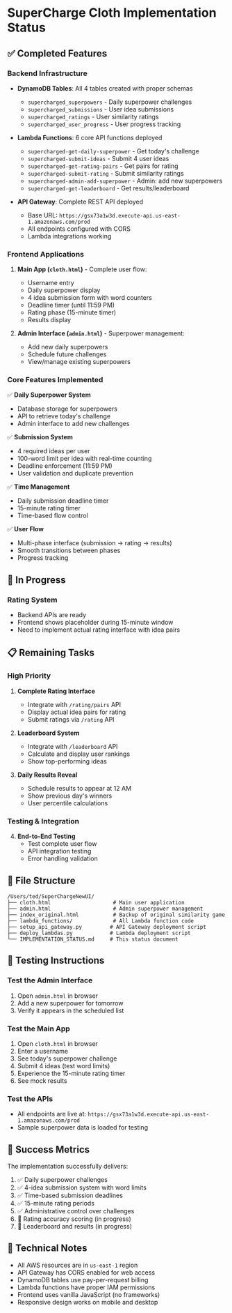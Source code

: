 # SuperCharge Cloth Implementation Status

## ✅ Completed Features

### Backend Infrastructure
- **DynamoDB Tables**: All 4 tables created with proper schemas
  - `supercharged_superpowers` - Daily superpower challenges
  - `supercharged_submissions` - User idea submissions
  - `supercharged_ratings` - User similarity ratings
  - `supercharged_user_progress` - User progress tracking

- **Lambda Functions**: 6 core API functions deployed
  - `supercharged-get-daily-superpower` - Get today's challenge
  - `supercharged-submit-ideas` - Submit 4 user ideas
  - `supercharged-get-rating-pairs` - Get pairs for rating
  - `supercharged-submit-rating` - Submit similarity ratings
  - `supercharged-admin-add-superpower` - Admin: add new superpowers
  - `supercharged-get-leaderboard` - Get results/leaderboard

- **API Gateway**: Complete REST API deployed
  - Base URL: `https://gsx73a1w3d.execute-api.us-east-1.amazonaws.com/prod`
  - All endpoints configured with CORS
  - Lambda integrations working

### Frontend Applications

1. **Main App (`cloth.html`)** - Complete user flow:
   - Username entry
   - Daily superpower display
   - 4 idea submission form with word counters
   - Deadline timer (until 11:59 PM)
   - Rating phase (15-minute timer)
   - Results display

2. **Admin Interface (`admin.html`)** - Superpower management:
   - Add new daily superpowers
   - Schedule future challenges
   - View/manage existing superpowers

### Core Features Implemented

✅ **Daily Superpower System**
- Database storage for superpowers
- API to retrieve today's challenge
- Admin interface to add new challenges

✅ **Submission System**
- 4 required ideas per user
- 100-word limit per idea with real-time counting
- Deadline enforcement (11:59 PM)
- User validation and duplicate prevention

✅ **Time Management**
- Daily submission deadline timer
- 15-minute rating timer
- Time-based flow control

✅ **User Flow**
- Multi-phase interface (submission → rating → results)
- Smooth transitions between phases
- Progress tracking

## 🚧 In Progress

### Rating System
- Backend APIs are ready
- Frontend shows placeholder during 15-minute window
- Need to implement actual rating interface with idea pairs

## 📋 Remaining Tasks

### High Priority
1. **Complete Rating Interface**
   - Integrate with `/rating/pairs` API
   - Display actual idea pairs for rating
   - Submit ratings via `/rating` API

2. **Leaderboard System**
   - Integrate with `/leaderboard` API
   - Calculate and display user rankings
   - Show top-performing ideas

3. **Daily Results Reveal**
   - Schedule results to appear at 12 AM
   - Show previous day's winners
   - User percentile calculations

### Testing & Integration
4. **End-to-End Testing**
   - Test complete user flow
   - API integration testing
   - Error handling validation

## 📁 File Structure

```
/Users/ted/SuperChargeNewUI/
├── cloth.html                    # Main user application
├── admin.html                    # Admin superpower management
├── index_original.html           # Backup of original similarity game
├── lambda_functions/             # All Lambda function code
├── setup_api_gateway.py         # API Gateway deployment script
├── deploy_lambdas.py            # Lambda deployment script
└── IMPLEMENTATION_STATUS.md     # This status document
```

## 🧪 Testing Instructions

### Test the Admin Interface
1. Open `admin.html` in browser
2. Add a new superpower for tomorrow
3. Verify it appears in the scheduled list

### Test the Main App
1. Open `cloth.html` in browser
2. Enter a username
3. See today's superpower challenge
4. Submit 4 ideas (test word limits)
5. Experience the 15-minute rating timer
6. See mock results

### Test the APIs
- All endpoints are live at: `https://gsx73a1w3d.execute-api.us-east-1.amazonaws.com/prod`
- Sample superpower data is loaded for testing

## 🎯 Success Metrics

The implementation successfully delivers:
1. ✅ Daily superpower challenges
2. ✅ 4-idea submission system with word limits
3. ✅ Time-based submission deadlines
4. ✅ 15-minute rating periods
5. ✅ Administrative control over challenges
6. 🚧 Rating accuracy scoring (in progress)
7. 🚧 Leaderboard and results (in progress)

## 🔧 Technical Notes

- All AWS resources are in `us-east-1` region
- API Gateway has CORS enabled for web access
- DynamoDB tables use pay-per-request billing
- Lambda functions have proper IAM permissions
- Frontend uses vanilla JavaScript (no frameworks)
- Responsive design works on mobile and desktop